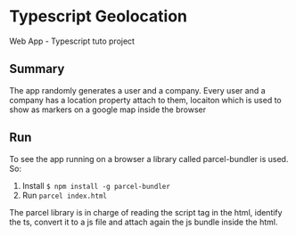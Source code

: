 # Typescript Geolocation

Web App - Typescript tuto project

## Summary

The app randomly generates a user and a company. Every user and a company has a location property attach to them, locaiton which is used to show as markers on a google map inside the browser

## Run

To see the app running on a browser a library called parcel-bundler is used.
So:

1. Install `$ npm install -g parcel-bundler`
1. Run `parcel index.html`

The parcel library is in charge of reading the script tag in the html, identify the ts, convert it to a js file and attach again the js bundle inside the html.
